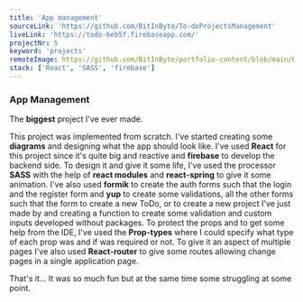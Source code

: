 ```yaml
---
title: 'App management'
sourceLink: 'https://github.com/BitInByte/To-doProjectsManagement'
liveLink: 'https://todo-6eb5f.firebaseapp.com/'
projectNr: 5
keyword: 'projects'
remoteImage: https://github.com/BitInByte/portfolio-content/blob/main/Projects/project5.png?raw=true
stack: ['React', 'SASS', 'firebase']
---
```


### App Management

The **biggest** project I've ever made.

This project was implemented from scratch. I've started creating some **diagrams** and designing what the app should look like.
I've used **React** for this project since it's quite big and reactive and **firebase** to develop the backend side.
To design it and give it some life, I've used the processor **SASS** with the help of **react modules** and **react-spring** to give it some animation.
I've also used **formik** to create the auth forms such that the login and the register form and **yup** to create some validations, all the other forms such that the form to create a new ToDo, or to create a new project I've just made by and creating a function to create some validation and custom inputs developed without packages.
To protect the props and to get some help from the IDE, I've used the **Prop-types** where I could specify what type of each prop was and if was required or not.
To give it an aspect of multiple pages I've also used **React-router** to give some routes allowing change pages in a single application page.

That's it... It was so much fun but at the same time some struggling at some point.
